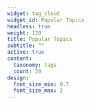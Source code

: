```yaml
---
widget: tag_cloud
widget_id: Popular Topics
headless: true
weight: 120
title: Popular Topics
subtitle: ""
active: true
content:
  taxonomy: tags
  count: 20
design:
  font_size_min: 0.7
  font_size_max: 2
---
```

